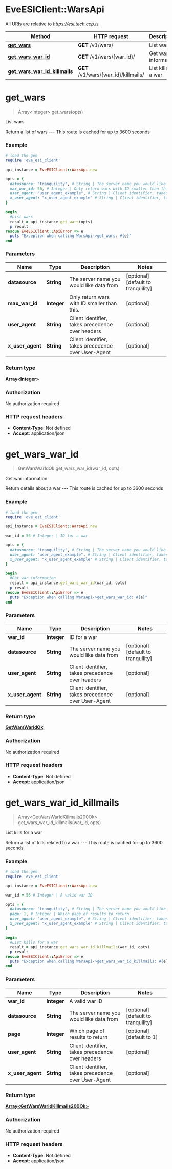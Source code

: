 # EveESIClient::WarsApi

All URIs are relative to *https://esi.tech.ccp.is*

Method | HTTP request | Description
------------- | ------------- | -------------
[**get_wars**](WarsApi.md#get_wars) | **GET** /v1/wars/ | List wars
[**get_wars_war_id**](WarsApi.md#get_wars_war_id) | **GET** /v1/wars/{war_id}/ | Get war information
[**get_wars_war_id_killmails**](WarsApi.md#get_wars_war_id_killmails) | **GET** /v1/wars/{war_id}/killmails/ | List kills for a war


# **get_wars**
> Array&lt;Integer&gt; get_wars(opts)

List wars

Return a list of wars  ---  This route is cached for up to 3600 seconds

### Example
```ruby
# load the gem
require 'eve_esi_client'

api_instance = EveESIClient::WarsApi.new

opts = { 
  datasource: "tranquility", # String | The server name you would like data from
  max_war_id: 56, # Integer | Only return wars with ID smaller than this.
  user_agent: "user_agent_example", # String | Client identifier, takes precedence over headers
  x_user_agent: "x_user_agent_example" # String | Client identifier, takes precedence over User-Agent
}

begin
  #List wars
  result = api_instance.get_wars(opts)
  p result
rescue EveESIClient::ApiError => e
  puts "Exception when calling WarsApi->get_wars: #{e}"
end
```

### Parameters

Name | Type | Description  | Notes
------------- | ------------- | ------------- | -------------
 **datasource** | **String**| The server name you would like data from | [optional] [default to tranquility]
 **max_war_id** | **Integer**| Only return wars with ID smaller than this. | [optional] 
 **user_agent** | **String**| Client identifier, takes precedence over headers | [optional] 
 **x_user_agent** | **String**| Client identifier, takes precedence over User-Agent | [optional] 

### Return type

**Array&lt;Integer&gt;**

### Authorization

No authorization required

### HTTP request headers

 - **Content-Type**: Not defined
 - **Accept**: application/json



# **get_wars_war_id**
> GetWarsWarIdOk get_wars_war_id(war_id, opts)

Get war information

Return details about a war  ---  This route is cached for up to 3600 seconds

### Example
```ruby
# load the gem
require 'eve_esi_client'

api_instance = EveESIClient::WarsApi.new

war_id = 56 # Integer | ID for a war

opts = { 
  datasource: "tranquility", # String | The server name you would like data from
  user_agent: "user_agent_example", # String | Client identifier, takes precedence over headers
  x_user_agent: "x_user_agent_example" # String | Client identifier, takes precedence over User-Agent
}

begin
  #Get war information
  result = api_instance.get_wars_war_id(war_id, opts)
  p result
rescue EveESIClient::ApiError => e
  puts "Exception when calling WarsApi->get_wars_war_id: #{e}"
end
```

### Parameters

Name | Type | Description  | Notes
------------- | ------------- | ------------- | -------------
 **war_id** | **Integer**| ID for a war | 
 **datasource** | **String**| The server name you would like data from | [optional] [default to tranquility]
 **user_agent** | **String**| Client identifier, takes precedence over headers | [optional] 
 **x_user_agent** | **String**| Client identifier, takes precedence over User-Agent | [optional] 

### Return type

[**GetWarsWarIdOk**](GetWarsWarIdOk.md)

### Authorization

No authorization required

### HTTP request headers

 - **Content-Type**: Not defined
 - **Accept**: application/json



# **get_wars_war_id_killmails**
> Array&lt;GetWarsWarIdKillmails200Ok&gt; get_wars_war_id_killmails(war_id, opts)

List kills for a war

Return a list of kills related to a war  ---  This route is cached for up to 3600 seconds

### Example
```ruby
# load the gem
require 'eve_esi_client'

api_instance = EveESIClient::WarsApi.new

war_id = 56 # Integer | A valid war ID

opts = { 
  datasource: "tranquility", # String | The server name you would like data from
  page: 1, # Integer | Which page of results to return
  user_agent: "user_agent_example", # String | Client identifier, takes precedence over headers
  x_user_agent: "x_user_agent_example" # String | Client identifier, takes precedence over User-Agent
}

begin
  #List kills for a war
  result = api_instance.get_wars_war_id_killmails(war_id, opts)
  p result
rescue EveESIClient::ApiError => e
  puts "Exception when calling WarsApi->get_wars_war_id_killmails: #{e}"
end
```

### Parameters

Name | Type | Description  | Notes
------------- | ------------- | ------------- | -------------
 **war_id** | **Integer**| A valid war ID | 
 **datasource** | **String**| The server name you would like data from | [optional] [default to tranquility]
 **page** | **Integer**| Which page of results to return | [optional] [default to 1]
 **user_agent** | **String**| Client identifier, takes precedence over headers | [optional] 
 **x_user_agent** | **String**| Client identifier, takes precedence over User-Agent | [optional] 

### Return type

[**Array&lt;GetWarsWarIdKillmails200Ok&gt;**](GetWarsWarIdKillmails200Ok.md)

### Authorization

No authorization required

### HTTP request headers

 - **Content-Type**: Not defined
 - **Accept**: application/json



